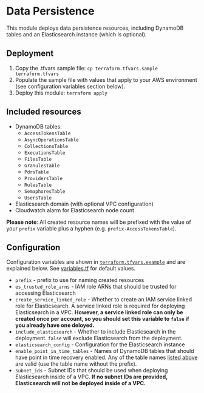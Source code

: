 # Data Persistence

This module deploys data persistence resources, including DynamoDB tables and an Elasticsearch instance (which is optional).

## Deployment

1. Copy the .tfvars sample file: `cp terraform.tfvars.sample terraform.tfvars`
2. Populate the sample file with values that apply to your AWS environment (see configuration variables section below).
3. Deploy this module: `terraform apply`

## Included resources

- DynamoDB tables:
  - `AccessTokensTable`
  - `AsyncOperationsTable`
  - `CollectionsTable`
  - `ExecutionsTable`
  - `FilesTable`
  - `GranulesTable`
  - `PdrsTable`
  - `ProvidersTable`
  - `RulesTable`
  - `SemaphoresTable`
  - `UsersTable`
- Elasticsearch domain (with optional VPC configuration)
- Cloudwatch alarm for Elasticsearch node count

**Please note**: All created resource names will be prefixed with the value of your `prefix` variable plus a hyphen (e.g. `prefix-AccessTokensTable`).

## Configuration

Configuration variables are shown in [`terraform.tfvars.example`](./terraform.tfvars.example) and are explained below. See [variables.tf](./variables.tf) for default values.

- `prefix` - prefix to use for naming created resources
- `es_trusted_role_arns` - IAM role ARNs that should be trusted for accessing Elasticsearch
- `create_service_linked_role` - Whether to create an IAM service linked role for Elasticsearch. A service linked role is required for deploying Elasticsearch in a VPC. **However, a service linked role can only be created once per account, so you should set this variable to `false` if you already have one deloyed.**
- `include_elasticsearch` - Whether to include Elasticsearch in the deployment. `false` will exclude Elasticsearch from the deployment.
- `elasticsearch_config` - Configuration for the Elasticsearch instance
- `enable_point_in_time_tables` - Names of DynamoDB tables that should have point in time recovery enabled. Any of the table names [listed above](#included-resources) are valid (use the table name without the prefix).
- `subnet_ids` - Subnet IDs that should be used when deploying Elasticsearch inside of a VPC. **If no subnet IDs are provided, Elasticsearch will not be deployed inside of a VPC.**
